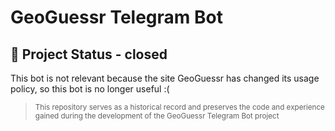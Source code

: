 # GeoGuessr Telegram Bot

## 🚫 Project Status - closed

This bot is not relevant because the site GeoGuessr has changed its usage policy, so this bot is no longer useful :( 

><sub>This repository serves as a historical record and preserves the code and experience gained during the development of the GeoGuessr Telegram Bot project</sub>
